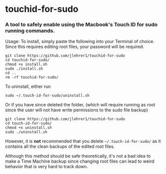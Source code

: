 # touchid-for-sudo
### A tool to safely enable using the Macbook's Touch ID for sudo running commands.

Usage:
To install, simply paste the following into your Terminal of choice. Since this
requires editing root files, your password will be required.

```shell
git clone https://github.com/jlehrer1/touchid-for-sudo
cd touchid-for-sudo/
chmod +x install.sh
sudo ./install.sh
cd ..
rm -rf touchid-for-sudo/
```

To uninstall, either run
```shell
sudo ~/.touch-id-for-sudo/uninstall.sh
```

Or if you have since deleted the folder, (which will require running as
root since the user
will not have write permissions to the sudo file backup)
```shell
git clone https://github.com/jlehrer1/touchid-for-sudo
cd touch-id-for-sudo/
chmod +x uninstall.sh
sudo ./uninstall.sh
```

However, it is **not** recommended that you delete `~/.touch-id-for-sudo/` as it
contains all the clean backups of the edited root files.

Although this method should be safe theoretically, it's not a bad idea to make a
Time Machine backup since changing root files can lead to weird behavior that is very hard to track down. 


